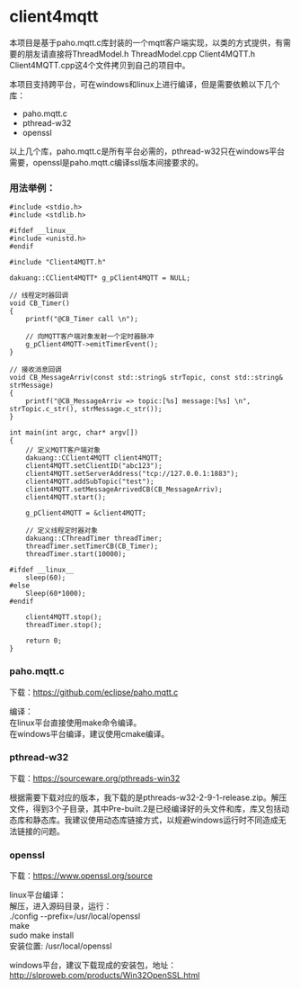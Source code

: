 # client4mqtt
本项目是基于paho.mqtt.c库封装的一个mqtt客户端实现，以类的方式提供，有需要的朋友请直接将ThreadModel.h ThreadModel.cpp Client4MQTT.h Client4MQTT.cpp这4个文件拷贝到自己的项目中。

本项目支持跨平台，可在windows和linux上进行编译，但是需要依赖以下几个库：
- paho.mqtt.c
- pthread-w32
- openssl

以上几个库，paho.mqtt.c是所有平台必需的，pthread-w32只在windows平台需要，openssl是paho.mqtt.c编译ssl版本间接要求的。

### 用法举例：
```
#include <stdio.h>
#include <stdlib.h>

#ifdef __linux__
#include <unistd.h>
#endif

#include "Client4MQTT.h"

dakuang::CClient4MQTT* g_pClient4MQTT = NULL;

// 线程定时器回调
void CB_Timer()
{
    printf("@CB_Timer call \n");
    
    // 向MQTT客户端对象发射一个定时器脉冲
    g_pClient4MQTT->emitTimerEvent();
}

// 接收消息回调
void CB_MessageArriv(const std::string& strTopic, const std::string& strMessage)
{
    printf("@CB_MessageArriv => topic:[%s] message:[%s] \n", strTopic.c_str(), strMessage.c_str());
}

int main(int argc, char* argv[])
{
    // 定义MQTT客户端对象
    dakuang::CClient4MQTT client4MQTT;
    client4MQTT.setClientID("abc123");
    client4MQTT.setServerAddress("tcp://127.0.0.1:1883");
    client4MQTT.addSubTopic("test");
    client4MQTT.setMessageArrivedCB(CB_MessageArriv);
    client4MQTT.start();

    g_pClient4MQTT = &client4MQTT;

    // 定义线程定时器对象
    dakuang::CThreadTimer threadTimer;
    threadTimer.setTimerCB(CB_Timer);
    threadTimer.start(10000);

#ifdef __linux__
    sleep(60);
#else
    Sleep(60*1000);
#endif

    client4MQTT.stop();
    threadTimer.stop();

    return 0;
}
```

### paho.mqtt.c

下载：https://github.com/eclipse/paho.mqtt.c

编译：<br>
在linux平台直接使用make命令编译。<br>
在windows平台编译，建议使用cmake编译。

### pthread-w32

下载：https://sourceware.org/pthreads-win32

根据需要下载对应的版本，我下载的是pthreads-w32-2-9-1-release.zip。解压文件，得到3个子目录，其中Pre-built.2是已经编译好的头文件和库，库又包括动态库和静态库。我建议使用动态库链接方式，以规避windows运行时不同造成无法链接的问题。

### openssl

下载：https://www.openssl.org/source

linux平台编译：<br>
解压，进入源码目录，运行：<br>
./config --prefix=/usr/local/openssl <br>
make <br>
sudo make install <br>
安装位置: /usr/local/openssl

windows平台，建议下载现成的安装包，地址：http://slproweb.com/products/Win32OpenSSL.html


